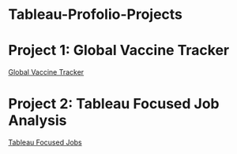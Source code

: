 # Tableau-Profolio-Projects

# Project 1: Global Vaccine Tracker
[Global Vaccine Tracker](https://public.tableau.com/views/GlobalVaccineTracker_16819381109410/GlobalVaccination?:language=en-US&publish=yes&:display_count=n&:origin=viz_share_link)
# Project 2: Tableau Focused Job Analysis 
[Tableau Focused Jobs](https://public.tableau.com/app/profile/anntia.olivacce/viz/TableauFocusJobs/JobAnalytics?publish=yes)
